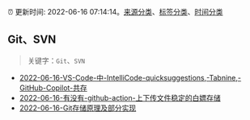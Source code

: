 :alarm_clock: 更新时间: 2022-06-16 07:14:14。[来源分类](../README.md)、[标签分类](../TAGS.md)、[时间分类](../TIMELINE.md)

## Git、SVN


> 关键字：`Git`、`SVN`



- [2022-06-16-VS-Code-中-IntelliCode-quicksuggestions,-Tabnine,-GitHub-Copilot-共存](https://www.v2ex.com/t/860015) 
- [2022-06-16-有没有-github-action-上下传文件稳定的白嫖存储](https://www.v2ex.com/t/859996) 
- [2022-06-16-Git存储原理及部分实现](https://toutiao.io/k/ztcw9lm) 